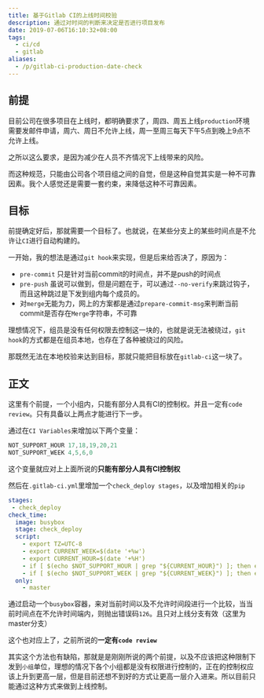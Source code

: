 ```yaml
---
title: 基于Gitlab CI的上线时间校验
description: 通过对时间的判断来决定是否进行项目发布
date: 2019-07-06T16:10:32+08:00
tags:
  - ci/cd
  - gitlab
aliases:
  - /p/gitlab-ci-production-date-check
---
```


## 前提

目前公司在很多项目在上线时，都明确要求了，周四、周五上线`production`环境需要发邮件申请，周六、周日不允许上线，周一至周三每天下午5点到晚上9点不允许上线。

之所以这么要求，是因为减少在人员不齐情况下上线带来的风险。

而这种规范，只能由公司各个项目组之间的自觉，但是这种自觉其实是一种不可靠因素。我个人感觉还是需要一套约束，来降低这种不可靠因素。

## 目标

前提确定好后，那就需要一个目标了。也就说，在某些分支上的某些时间点是不允许让`CI`进行自动构建的。

一开始，我的想法是通过`git hook`来实现，但是后来给否决了，原因为：

* `pre-commit` 只是针对当前commit的时间点，并不是push的时间点
* `pre-push` 虽说可以做到，但是问题在于，可以通过`--no-verify`来跳过钩子，而且这种跳过是下发到组内每个成员的。
* 对`merge`无能为力，网上的方案都是通过`prepare-commit-msg`来判断当前commit是否存在`Merge`字符串，不可靠

理想情况下，组员是没有任何权限去控制这一块的，也就是说无法被绕过，`git hook`的方式都是在组员本地，也存在了各种被绕过的风险。

那既然无法在本地校验来达到目标，那就只能把目标放在`gitlab-ci`这一块了。

## 正文

这里有个前提，一个小组内，只能有部分人具有CI的控制权。并且一定有`code review`。只有具备以上两点才能进行下一步。

通过在`CI Variables`来增加以下两个变量：

```go
NOT_SUPPORT_HOUR 17,18,19,20,21
NOT_SUPPORT_WEEK 4,5,6,0
```

这个变量就应对上上面所说的**只能有部分人具有CI控制权**

然后在`.gitlab-ci.yml`里增加一个`check_deploy stages`，以及增加相关的`pip`

```yml
stages:
 - check_deploy
check_time:
  image: busybox
  stage: check_deploy
  script:
    - export TZ=UTC-8
    - export CURRENT_WEEK=$(date '+%w')
    - export CURRENT_HOUR=$(date '+%H')
    - if [ $(echo $NOT_SUPPORT_HOUR | grep "${CURRENT_HOUR}") ]; then exit 126; fi;
    - if [ $(echo $NOT_SUPPORT_WEEK | grep "${CURRENT_WEEK}") ]; then exit 126; fi;
  only:
    - master
```

通过启动一个`busybox`容器，来对当前时间以及不允许时间段进行一个比较，当当前时间点在不允许时间端内，则抛出错误码`126`。且只对上线分支有效（这里为master分支）

这个也对应上了，之前所说的**一定有`code review`**

其实这个方法也有缺陷，那就是是刚刚所说的两个前提，以及不应该把这种限制下发到`小组`单位，理想的情况下各个小组都是没有权限进行控制的，正在的控制权应该上升到更高一层，但是目前还想不到好的方式让更高一层介入进来。所以目前只能通过这种方式来做到上线控制。
